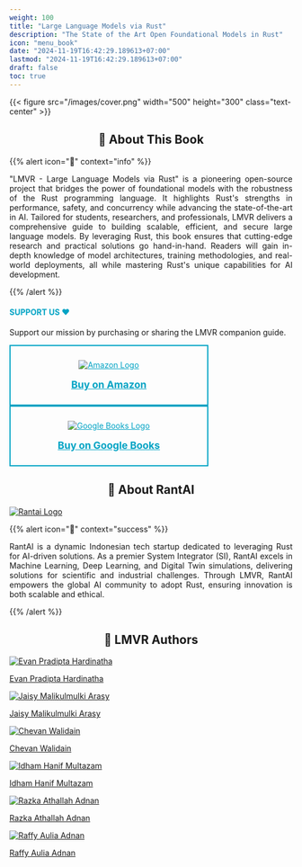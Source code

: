 ```yaml
---
weight: 100
title: "Large Language Models via Rust"
description: "The State of the Art Open Foundational Models in Rust"
icon: "menu_book"
date: "2024-11-19T16:42:29.189613+07:00"
lastmod: "2024-11-19T16:42:29.189613+07:00"
draft: false
toc: true
---
```


{{< figure src="/images/cover.png" width="500" height="300" class="text-center" >}}

<center>

## 📘 About This Book

</center>

{{% alert icon="📘" context="info" %}}
<p style="text-align: justify;">
"LMVR - Large Language Models via Rust" is a pioneering open-source project that bridges the power of foundational models with the robustness of the Rust programming language. It highlights Rust's strengths in performance, safety, and concurrency while advancing the state-of-the-art in AI. Tailored for students, researchers, and professionals, LMVR delivers a comprehensive guide to building scalable, efficient, and secure large language models. By leveraging Rust, this book ensures that cutting-edge research and practical solutions go hand-in-hand. Readers will gain in-depth knowledge of model architectures, training methodologies, and real-world deployments, all while mastering Rust's unique capabilities for AI development.
</p>
{{% /alert %}}

<div class="row justify-content-center my-4">
    <div class="col-md-8 col-12">
        <div class="card p-4 text-center support-card">
            <h4 class="mb-3" style="color: #00A3C4;">SUPPORT US ❤️</h4>
            <p class="card-text">
                Support our mission by purchasing or sharing the LMVR companion guide.
            </p>
            <div class="d-flex justify-content-center mb-3 flex-wrap">
                <a href="https://www.amazon.com/dp/B0DK2NH9CZ" class="btn btn-lg btn-outline-support m-2 support-btn">
                    <img src="../../images/kindle.png" alt="Amazon Logo" class="support-logo-image">
                    <span class="support-btn-text">Buy on Amazon</span>
                </a>
                <a href="https://play.google.com/store/books/details?id=NnwpEQAAQBAJ" class="btn btn-lg btn-outline-support m-2 support-btn">
                    <img src="../../images/GBooks.png" alt="Google Books Logo" class="support-logo-image">
                    <span class="support-btn-text">Buy on Google Books</span>
                </a>
            </div>
        </div>
    </div>
</div>

<style>
    .btn-outline-support {
        color: #00A3C4;
        border: 2px solid #00A3C4;
        background-color: transparent;
        display: flex;
        flex-direction: column;
        align-items: center;
        padding: 25px;
        width: 200px;
        text-align: center;
        transition: all 0.3s ease-in-out;
    }
    .btn-outline-support:hover {
        background-color: #00A3C4;
        color: white;
        border-color: #00A3C4;
    }
    .support-logo-image {
        max-width: 100%;
        height: auto;
        margin-bottom: 16px;
    }
    .support-btn {
        width: 300px;
    }
    .support-btn-text {
        font-weight: bold;
        font-size: 1.1rem;
    }
    .support-card {
        transition: box-shadow 0.3s ease-in-out;
    }
    .support-card:hover {
        box-shadow: 0 0 20px #00A3C4;
    }
</style>

<center>

## 🚀 About RantAI

</center>

<div class="row justify-content-center">
    <div class="col-md-4 col-12 py-2">
        <a class="text-decoration-none text-reset" href="https://rantai.dev/">
            <div class="card h-100 features feature-full-bg rounded p-4 position-relative overflow-hidden border-1 text-center">
                <img src="/images/Logo.png" class="card-img-top" alt="Rantai Logo">
            </div>
        </a>
    </div>
</div>

{{% alert icon="🚀" context="success" %}}
<p style="text-align: justify;">
RantAI is a dynamic Indonesian tech startup dedicated to leveraging Rust for AI-driven solutions. As a premier System Integrator (SI), RantAI excels in Machine Learning, Deep Learning, and Digital Twin simulations, delivering solutions for scientific and industrial challenges. Through LMVR, RantAI empowers the global AI community to adopt Rust, ensuring innovation is both scalable and ethical.
</p>
{{% /alert %}}

<center>

## 👥 LMVR Authors

</center>
<div class="row flex-xl-wrap pb-4">
    <div class="col-md-4 col-12 py-2">
        <a class="text-decoration-none text-reset" href="https://www.linkedin.com/in/shirologic/">
            <div class="card h-100 features feature-full-bg rounded p-4 position-relative overflow-hidden border-1 text-center">
                <img src="../../images/P8MKxO7NRG2n396LeSEs-1EMgqgjvaVvYZ7wbZ7Zm-v1.png" class="card-img-top" alt="Evan Pradipta Hardinatha">
                <div class="card-body p-0 content">
                    <p class="fs-5 fw-semibold card-title mb-1">Evan Pradipta Hardinatha</p>
                </div>
            </div>
        </a>
    </div>
    <div class="col-md-4 col-12 py-2">
        <a class="text-decoration-none text-reset" href="https://www.linkedin.com/in/jaisy-arasy/">
            <div class="card h-100 features feature-full-bg rounded p-4 position-relative overflow-hidden border-1 text-center">
                <img src="../../images/P8MKxO7NRG2n396LeSEs-cHU7kr5izPad2OAh1eQO-v1.png" class="card-img-top" alt="Jaisy Malikulmulki Arasy">
                <div class="card-body p-0 content">
                    <p class="fs-5 fw-semibold card-title mb-1">Jaisy Malikulmulki Arasy</p>
                </div>
            </div>
        </a>
    </div>
    <div class="col-md-4 col-12 py-2">
        <a class="text-decoration-none text-reset" href="https://www.linkedin.com/in/chevhan-walidain/">
            <div class="card h-100 features feature-full-bg rounded p-4 position-relative overflow-hidden border-1 text-center">
                <img src="../../images/P8MKxO7NRG2n396LeSEs-UTFiCKrYqaocqib3YNnZ-v1.png" class="card-img-top" alt="Chevan Walidain">
                <div class="card-body p-0 content">
                    <p class="fs-5 fw-semibold card-title mb-1">Chevan Walidain</p>
                </div>
            </div>
        </a>
    </div>
    <div class="col-md-4 col-12 py-2">
        <a class="text-decoration-none text-reset" href="https://www.linkedin.com/in/idham-multazam/">
            <div class="card h-100 features feature-full-bg rounded p-4 position-relative overflow-hidden border-1 text-center">
                <img src="../../images/P8MKxO7NRG2n396LeSEs-Ra9qnq6ahPYHkvvzi71z-v1.png" class="card-img-top" alt="Idham Hanif Multazam">
                <div class="card-body p-0 content">
                    <p class="fs-5 fw-semibold card-title mb-1">Idham Hanif Multazam</p>
                </div>
            </div>
        </a>
    </div>
    <div class="col-md-4 col-12 py-2">
        <a class="text-decoration-none text-reset" href="http://www.linkedin.com">
            <div class="card h-100 features feature-full-bg rounded p-4 position-relative overflow-hidden border-1 text-center">
                <img src="../../images/P8MKxO7NRG2n396LeSEs-0n0SFhW3vVnO5VXX9cIX-v1.png" class="card-img-top" alt="Razka Athallah Adnan">
                <div class="card-body p-0 content">
                    <p class="fs-5 fw-semibold card-title mb-1">Razka Athallah Adnan</p>
                </div>
            </div>
        </a>
    </div>
    <div class="col-md-4 col-12 py-2">
        <a class="text-decoration-none text-reset" href="http://linkedin.com">
            <div class="card h-100 features feature-full-bg rounded p-4 position-relative overflow-hidden border-1 text-center">
                <img src="../../images/P8MKxO7NRG2n396LeSEs-vto2jpzeQkntjXGi2Wbu-v1.png" class="card-img-top" alt="Raffy Aulia Adnan">
                <div class="card-body p-0 content">
                    <p class="fs-5 fw-semibold card-title mb-1">Raffy Aulia Adnan</p>
                </div>
            </div>
        </a>
    </div>
</div>
